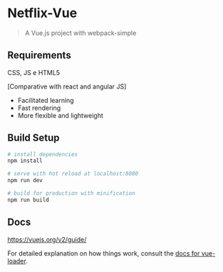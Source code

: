 # Netflix-Vue
> A Vue.js project with webpack-simple

## Requirements ##
CSS, JS e HTML5

[Comparative with react and angular JS]
- Facilitated learning
- Fast rendering
- More flexible and lightweight

## Build Setup

``` bash
# install dependencies
npm install

# serve with hot reload at localhost:8080
npm run dev

# build for production with minification
npm run build
```

## Docs ##
https://vuejs.org/v2/guide/

For detailed explanation on how things work, consult the [docs for vue-loader](http://vuejs.github.io/vue-loader).
